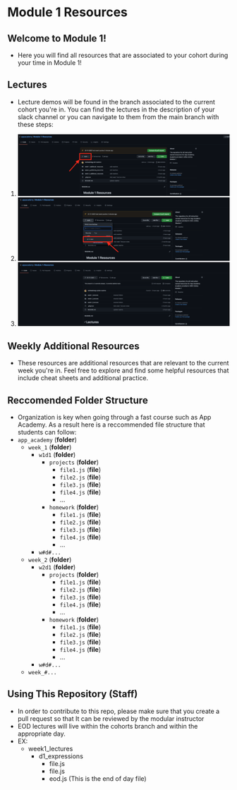 # Module 1 Resources

## Welcome to Module 1!
* Here you will find all resources that are associated to your cohort during your time in Module 1!  
## Lectures
* Lecture demos will be found in the branch associated to the current cohort you're in. You can find the lectures in the description of your slack channel or you can navigate to them from the main branch with these steps:

1. ![lectures_1](./images/lectures_1.png)
3. ![lectures_2](./images/lectures_2.png)
2. ![lectures_3](./images/lectures_3.png)

## Weekly Additional Resources
* These resources are additional resources that are relevant to the current week you're in. Feel free to explore and find some helpful resources that include cheat sheets and additional practice. 
## Reccomended Folder Structure 
* Organization is key when going through a fast course such as App Academy.  As a result here is a reccommended file structure that students can follow:
* `app_academy` (**folder**)
  * `week_1` (**folder**)
    * `w1d1` (**folder**)
      * `projects` (**folder**)
        * `file1.js` (**file**)
        * `file2.js` (**file**)
        * `file3.js` (**file**)
        * `file4.js` (**file**)
        * ...
      * `homework` (**folder**)
        * `file1.js` (**file**)
        * `file2.js` (**file**)
        * `file3.js` (**file**)
        * `file4.js` (**file**)
        * ...
    * `w#d#...`
  * `week_2` (**folder**)
    * `w2d1` (**folder**)
      * `projects` (**folder**)
        * `file1.js` (**file**)
        * `file2.js` (**file**)
        * `file3.js` (**file**)
        * `file4.js` (**file**)
        * ...
      * `homework` (**folder**)
        * `file1.js` (**file**)
        * `file2.js` (**file**)
        * `file3.js` (**file**)
        * `file4.js` (**file**)
        * ...
    * `w#d#...`
  * `week_#...`

## Using This Repository (Staff)
* In order to contribute to this repo, please make sure that you create a pull request so that It can be reviewed by the modular instructor
* EOD lectures will live within the cohorts branch and within the appropriate day. 
* EX:
  * week1_lectures
    * d1_expressions
      * file.js
      * file.js
      * eod.js (This is the end of day file)




 

